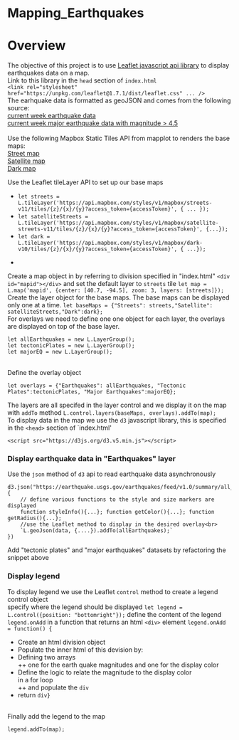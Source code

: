 # Mapping_Earthquakes
# Overview
The objective of this project is to use [Leaflet javascript api library]("https://unpkg.com/leaflet@1.7.1/dist/leaflet.css") to display earthquakes data on a map.<br>
Link to this library in the `head` section of `index.html`<br>
`<link rel="stylesheet" href="https://unpkg.com/leaflet@1.7.1/dist/leaflet.css" ... />`<br> 
The earhquake data is formatted as geoJSON and comes from the following source:<br>
[current week earthquake data](https://earthquake.usgs.gov/earthquakes/feed/v1.0/summary/all_week.geojson)<br>
[current week major earthquake data with magnitude > 4.5 ](https://earthquake.usgs.gov/earthquakes/feed/v1.0/summary/4.5_week.geojson)<br>
<br>Use the following Mapbox Static Tiles API from mapplot to renders the base maps:<br>
[Street map](https://api.mapbox.com/styles/v1/mapbox/streets-v11.html?title=true&access_token=pk.eyJ1IjoibWFwYm94IiwiYSI6ImNpejY4NDg1bDA1cjYzM280NHJ5NzlvNDMifQ.d6e-nNyBDtmQCVwVNivz7A#2/0.0/0.0)<br>
[Satellite map](https://api.mapbox.com/styles/v1/mapbox/satellite-streets-v11.html?title=true&access_token=pk.eyJ1IjoibWFwYm94IiwiYSI6ImNpejY4NDg1bDA1cjYzM280NHJ5NzlvNDMifQ.d6e-nNyBDtmQCVwVNivz7A#2/0.0/0.0)<br>
[Dark map](https://api.mapbox.com/styles/v1/mapbox/dark-v10.html?title=true&access_token=pk.eyJ1IjoibWFwYm94IiwiYSI6ImNpejY4NDg1bDA1cjYzM280NHJ5NzlvNDMifQ.d6e-nNyBDtmQCVwVNivz7A#2/0.0/0.0)<br>

Use the Leaflet tileLayer API to set up our base maps<br>
* `let streets = L.tileLayer('https://api.mapbox.com/styles/v1/mapbox/streets-v11/tiles/{z}/{x}/{y}?access_token={accessToken}', { ... });`
* `let satelliteStreets = L.tileLayer('https://api.mapbox.com/styles/v1/mapbox/satellite-streets-v11/tiles/{z}/{x}/{y}?access_token={accessToken}', {...});`
* `let dark = L.tileLayer('https://api.mapbox.com/styles/v1/mapbox/dark-v10/tiles/{z}/{x}/{y}?access_token={accessToken}', { ...});`
-
Create a map object in by referring to division specified in "index.html"
`<div id="mapid"></div>`
and set the default layer to `streets` tile
`let map = L.map('mapid', {center: [40.7, -94.5], zoom: 3, layers: [streets]});`
Create the layer object for the base maps. The base maps can be displayed only one at a time.
`let baseMaps = {"Streets": streets,"Satellite": satelliteStreets,"Dark":dark};`<br>
For overlays we need to define one one object for each layer, the overlays are displayed on top of the base layer.<br>
```
let allEarthquakes = new L.LayerGroup();
let tectonicPlates = new L.LayerGroup();
let majorEQ = new L.LayerGroup();
```
<br>
Define the overlay object

```
let overlays = {"Earthquakes": allEarthquakes, "Tectonic Plates":tectonicPlates, "Major Earthquakes":majorEQ};
```
The layers are all specifed in the layer control and we display it on the map with `addTo` method
`L.control.layers(baseMaps, overlays).addTo(map);`<br>
To display data in the map we use the `d3` javascript library, this is specified in the `<head>` section of `index.html'

`<script src="https://d3js.org/d3.v5.min.js"></script>`<br>
### Display earthquake data in "Earthquakes" layer
Use the `json` method of `d3` api to read earthquake data asynchronously

```
d3.json("https://earthquake.usgs.gov/earthquakes/feed/v1.0/summary/all_week.geojson").then(function(data) {
    // define various functions to the style and size markers are displayed
    function styleInfo(){...}; function getColor(){...}; function getRadius(){...};
    //use the Leaflet method to display in the desired overlay<br>
    `L.geoJson(data, {....}).addTo(allEarthquakes);`
})
```
Add "tectonic plates" and "major earthquakes" datasets by refactoring the snippet above
### Display legend
To display legend we use the Leaflet `control` method to create a legend control object<br>
specify where the legend should be displayed
`let legend = L.control({position: "bottomright"});`
define the content of the legend `legend.onAdd` in a function that returns an html `<div>` element
`legend.onAdd = function() {`<br>
+ Create an html division object<br>
+ Populate the inner html of this devision by:<br>
+ Defining two arrays<br>
++ one for the earth quake magnitudes and one for the display color<br>
+ Define the logic to relate the magnitude to the display color<br> in a for loop<br>
++ and populate the `div`<br>
+ return `div}` <br>

<br>
Finally add the legend to the map

`legend.addTo(map);`
